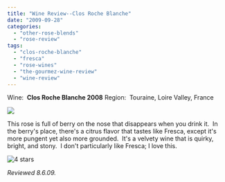 ```yaml
---
title: "Wine Review--Clos Roche Blanche"
date: "2009-09-28"
categories:
  - "other-rose-blends"
  - "rose-review"
tags:
  - "clos-roche-blanche"
  - "fresca"
  - "rose-wines"
  - "the-gourmez-wine-review"
  - "wine-review"
---
```


Wine:  **Clos Roche Blanche 2008** Region:  Touraine, Loire Valley, France

![](http://www.rebeccagomezfarrell.com/gourmez/photos/closrocheblanche.jpg)

This rose is full of berry on the nose that disappears when you drink it.  In the berry's place, there's a citrus flavor that tastes like Fresca, except it's more pungent yet also more grounded.  It's a velvety wine that is quirky, bright, and stony.  I don't particularly like Fresca; I love this.

![4 stars](http://s3.amazonaws.com/thegourmez-wpmedia/2009/02/rating_truffle1.gif "rating_truffle1")

_Reviewed 8.6.09._

